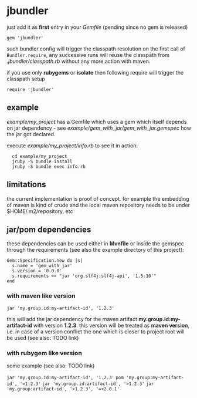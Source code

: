 # jbundler #

just add it as **first** entry in your *Gemfile* (pending since no gem is released)

```gem 'jbundler'```

such bundler config will trigger the classpath resolution on the first call of ```Bundler.require```, any successive runs will reuse the classpath from *.jbundler/classpath.rb* without any more action with maven.

if you use only **rubygems** or **isolate** then following require will trigger the classpath setup

```require 'jbundler'```

## example ##

*example/my_project* has a Gemfile which uses a gem which itself depends on jar dependency - see *example/gem_with_jar/gem_with_jar.gemspec* how the jar got declared.

execute *example/my_project/info.rb* to see it in action:

      cd example/my_project
      jruby -S bundle install
      jruby -S bundle exec info.rb

## limitations ##

the current implementation is proof of concept. for example the embedding of maven is kind of crude and the local maven repository needs to be under $HOME/.m2/repository, etc

## jar/pom dependencies ##

these dependencies can be used either in **Mvnfile** or inside the gemspec through the requirements (see also the example directory of this project):

    Gem::Specification.new do |s|
      s.name = 'gem_with_jar'
      s.version = '0.0.0'
      s.requirements << "jar 'org.slf4j:slf4j-api', '1.5.10'"
    end
    
### with maven like version ###

```jar 'my.group.id:my-artifact-id', '1.2.3'```

this will add the jar dependency for the maven artifact **my.group.id:my-artifact-id** with version **1.2.3**. this version will be treated as **maven version**, i.e. in case of a version conflict the one which is closer to project root will be used (see also: TODO link)

### with rubygem like version ###

some example (see also: TODO link)

```jar 'my.group.id:my-artifact-id', '1.2.3'```
```pom 'my.group:my-artifact-id', '=1.2.3'```
```jar 'my.group.id:artifact-id', '>1.2.3'```
```jar 'my.group:artifact-id', '>1.2.3', '=<2.0.1'```
